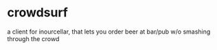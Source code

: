 crowdsurf
=========

a client for inourcellar, that lets you order beer at bar/pub w/o smashing through the crowd
